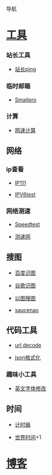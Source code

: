 导航

# [工具](tool)

### 站长工具

- [站长ping](https://ping.chinaz.com)

### 临时邮箱

- [Smailpro](https://smailpro.com/advanced)

### 计算

- [网速计算](http://www.zhongguosou.com/computer_question_tools/data_rate_caculator.html)

## 网络

### ip查看

- [IP111](http://ip111.cn)

- [IPV6test](https://ipv6-test.com/)

### 网络测速

- [Speedtest](https://www.speedtest.net/)

- [测速网](https://www.speedtest.cn/)

## 搜图

- [百度识图](https://graph.baidu.com/view/home)

- [谷歌识图](https://www.google.com/imghp?hl=zh-CN&ogbl)

- [以图搜图](https://www.reverseimagesearch.com/zh)

- [saucenao](https://saucenao.com/)

## 代码工具

- [url decode](https://www.urldecoder.org/)

- [json格式化](https://www.json.cn/)

### 趣味小工具

- [英文字体修改](https://igfonts.io)

## 时间

- [计时器](https://naozhong.tw/jishiqi/)

- [世界时间](https://time.is/Los_Angeles)+1


# [博客](blog)

